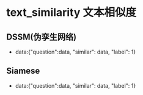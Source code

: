 # text_similarity 文本相似度
## DSSM(伪孪生网络)
- data:{"question":data, "similar": data, "label": 1}

## Siamese
- data:{"question":data, "similar": data, "label": 1}